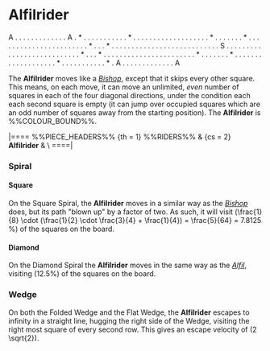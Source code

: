 # Alfilrider

<div class = "movement">
A . . . . . . . . . . . . . A
. * . . . . . . . . . . . * .
. . . . . . . . . . . . . . .
. . . * . . . . . . . * . . .
. . . . . . . . . . . . . . .
. . . . . * . . . * . . . . .
. . . . . . . . . . . . . . .
. . . . . . . S . . . . . . .
. . . . . . . . . . . . . . .
. . . . . * . . . * . . . . .
. . . . . . . . . . . . . . .
. . . * . . . . . . . * . . .
. . . . . . . . . . . . . . .
. * . . . . . . . . . . . * .
A . . . . . . . . . . . . . A
</div>

The **Alfilrider** moves like a [*Bishop*](bishop.html), except that
it skips every other square. This means, on each move, it can
move an unlimited, *even* number of squares in each of the four
diagonal directions, under the condition each each second square
is empty (it can jump over occupied squares which are an odd
number of squares away from the starting position). The
**Alfilrider** is %%COLOUR_BOUND%%.

|====
%%PIECE_HEADERS%%
  {th = 1}  %%RIDERS%%
& {cs = 2}  **Alfilrider** 
&           \\
====|

### Spiral

#### Square

On the Square Spiral, the **Alfilrider** moves in a similar
way as the [*Bishop*](bishop.html) does, but its path "blown up" by a factor
of two. As such, it will visit
\(\frac{1}{8} \cdot (\frac{1}{2} \cdot \frac{3}{4} + \frac{1}{4}) =
  \frac{5}{64} = 7.8125 \%\)
of the squares on the board.

#### Diamond

On the Diamond Spiral the **Alfilrider** moves in the same way as the
[*Alfil*](alfil.html), visiting \(12.5\%\) of the squares on the board.

### Wedge

On both the Folded Wedge and the Flat Wedge, the **Alfilrider** escapes
to infinity in a straight line, hugging the right side of the Wedge,
visiting the right most square of every second row. This gives an
escape velocity of \(2 \sqrt{2}\).


